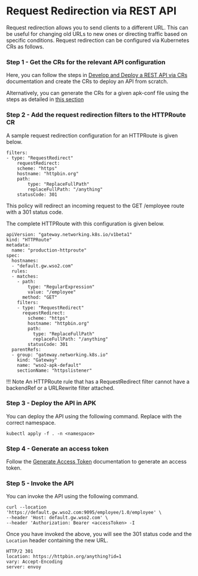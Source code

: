 # Request Redirection via REST API

Request redirection allows you to send clients to a different URL. This can be useful for changing old URLs to new ones or directing traffic based on specific conditions. Request redirection can be configured via Kubernetes CRs as follows.

### Step 1 - Get the CRs for the relevant API configuration

Here, you can follow the steps in [Develop and Deploy a REST API via CRs](../../create-and-deploy-apis/rest/create-rest-api-using-crs.md) documentation and create the CRs to deploy an API from scratch. 

Alternatively, you can generate the CRs for a given apk-conf file using the steps as detailed in [this section]({{base_path}}/en/latest/api-management-overview/tools-for-api-development/#option-2-generate-k8s-custom-resources-using-config-generator-tool-and-deploy-the-api-using-kubernetes-client)

### Step 2 - Add the request redirection filters to the HTTPRoute CR

A sample request redirection configuration for an HTTPRoute is given below.

```
filters:
- type: "RequestRedirect"
    requestRedirect:
    scheme: "https"
    hostname: "httpbin.org"
    path:
        type: "ReplaceFullPath"
        replaceFullPath: "/anything"
    statusCode: 301
```

This policy will redirect an incoming request to the GET /employee route with a 301 status code.

The complete HTTPRoute with this configuration is given below.

```
apiVersion: "gateway.networking.k8s.io/v1beta1"
kind: "HTTPRoute"
metadata:
  name: "production-httproute"
spec:
  hostnames:
  - "default.gw.wso2.com"
  rules:
  - matches:
    - path:
        type: "RegularExpression"
        value: "/employee"
      method: "GET"
    filters:
    - type: "RequestRedirect"
      requestRedirect:
        scheme: "https"
        hostname: "httpbin.org"
        path:
          type: "ReplaceFullPath"
          replaceFullPath: "/anything"
        statusCode: 301
  parentRefs:
  - group: "gateway.networking.k8s.io"
    kind: "Gateway"
    name: "wso2-apk-default"
    sectionName: "httpslistener"
```

!!! Note
    An HTTPRoute rule that has a RequestRedirect filter cannot have a backendRef or a URLRewrite filter attached.

### Step 3 - Deploy the API in APK

You can deploy the API using the following command. Replace <namespace> with the correct namespace.
```
kubectl apply -f . -n <namespace>
```

### Step 4 - Generate an access token

Follow the [Generate Access Token](../../../develop-and-deploy-api/security/generate-access-token.md) documentation to generate an access token.

### Step 5 - Invoke the API

You can invoke the API using the following command.

```
curl --location 'https://default.gw.wso2.com:9095/employee/1.0/employee' \
--header 'Host: default.gw.wso2.com' \
--header 'Authorization: Bearer <accessToken> -I
```

Once you have invoked the above, you will see the 301 status code and the `Location` header containing the new URL.

```
HTTP/2 301
location: https://httpbin.org/anything?id=1
vary: Accept-Encoding
server: envoy
```